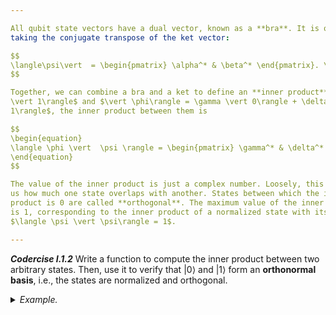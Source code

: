 ```yaml
---

All qubit state vectors have a dual vector, known as a **bra**. It is obtained by
taking the conjugate transpose of the ket vector:

$$
\langle\psi\vert  = \begin{pmatrix} \alpha^* & \beta^* \end{pmatrix}. \tag{4}
$$  

Together, we can combine a bra and a ket to define an **inner product**.  Given two states $\vert \psi\rangle = \alpha \vert 0\rangle + \beta
\vert 1\rangle$ and $\vert \phi\rangle = \gamma \vert 0\rangle + \delta \vert
1\rangle$, the inner product between them is

$$
\begin{equation}
\langle \phi \vert  \psi \rangle = \begin{pmatrix} \gamma^* & \delta^* \end{pmatrix} \begin{pmatrix} \alpha \\ \beta \end{pmatrix} = \gamma^* \alpha + \delta^* \beta. \tag{5}
\end{equation}
$$

The value of the inner product is just a complex number. Loosely, this number tells 
us how much one state overlaps with another. States between which the inner
product is 0 are called **orthogonal**. The maximum value of the inner product
is 1, corresponding to the inner product of a normalized state with itself,
$\langle \psi \vert \psi\rangle = 1$.

---
```


***Codercise I.1.2*** Write a function to compute the inner product between two
   arbitrary states. Then, use it to verify that $\vert 0\rangle$ and $\vert
   1\rangle$ form an **orthonormal basis**, i.e., the states are normalized and
   orthogonal.

<details>
  <summary><i>Example.</i></summary>

  Suppose we are given two states

  <pre>
  state_1 = np.array([0.8, 0.6])
  state_2 = np.array([1 / np.sqrt(2), 1j / np.sqrt(2)]) </pre>

  Your function should compute and return the value of the inner product:

  <pre> 0.56568542-0.42426407j</pre>

</details>